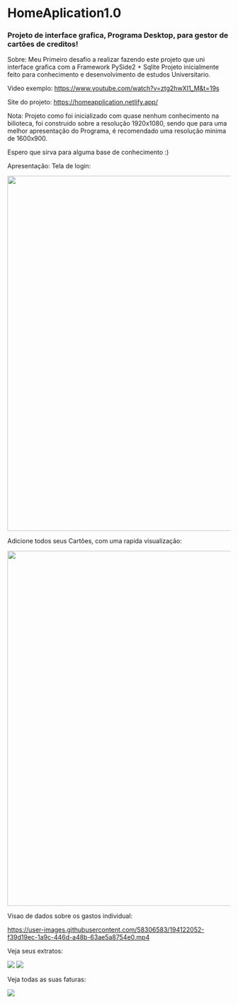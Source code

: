 # HomeAplication1.0
<h3>Projeto de interface grafica, Programa Desktop, para gestor de cartões de creditos!</h3>


Sobre: Meu Primeiro desafio a realizar fazendo este projeto que uni interface grafica com a Framework PySide2 + Sqlite
Projeto inicialmente feito para conhecimento e desenvolvimento de estudos Universitario.

Video exemplo: https://www.youtube.com/watch?v=ztg2hwXI1_M&t=19s

Site do projeto: https://homeapplication.netlify.app/

Nota: Projeto como foi inicializado com quase nenhum conhecimento na bilioteca, foi construido sobre a resolução 1920x1080, sendo que para uma melhor apresentação do Programa, é recomendado uma resolução minima de 1600x900. 

Espero que sirva para alguma base de conhecimento :)

Apresentação:
Tela de login:

<img src="https://user-images.githubusercontent.com/58306583/182255181-892e86b7-739b-4691-9540-b9de35ddf2cb.png" width="800"/>

Adicione todos seus Cartões, com uma rapida visualização:


<img src="https://user-images.githubusercontent.com/58306583/188502233-f5a15a63-60bf-4617-845e-1e1ad68989d7.png" width="800"/>


Visao de dados sobre os gastos individual:





https://user-images.githubusercontent.com/58306583/194122052-f39d19ec-1a9c-446d-a48b-63ae5a8754e0.mp4




Veja seus extratos:


<img src="https://user-images.githubusercontent.com/58306583/194121199-5d2262b4-4f16-4343-b1f7-89cb0d0c560b.png">

<img src="https://user-images.githubusercontent.com/58306583/194121430-bdb11e20-89f8-4593-ae12-0411c998e9ff.png">


Veja todas as suas faturas:


<img src="https://user-images.githubusercontent.com/58306583/188502295-923c92f6-8c96-490e-9d87-f4f94e059006.png">



